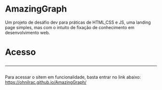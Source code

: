 # AmazingGraph
Um projeto de desáfio dev para práticas de HTML,CSS e JS, uma landing page simples, mas com o intuito de fixação de conhecimento em desenvolvimento web.

# Acesso <br><hr>
Para acessar o sitem em funcionalidade, basta entrar no link abaixo:
https://ohnilrac.github.io/AmazingGraph/
